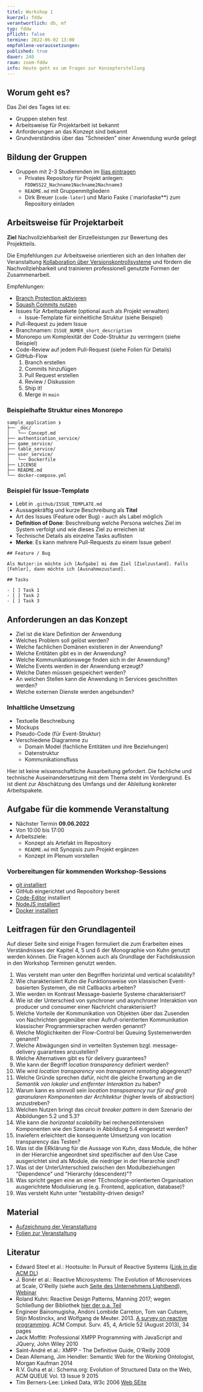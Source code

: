 ```yaml
---
titel: Workshop 1
kuerzel: fddw
verantwortlich: db, mf
typ: fddw
pflicht: false
termine: 2022-06-02 13:00
empfohlene-voraussetzungen: 
published: true
dauer: 240
raum: zoom-fddw
info: Heute geht es um Fragen zur Konzepterstellung
---
```


## Worum geht es?

Das Ziel des Tages ist es:
* Gruppen stehen fest
* Arbeitsweise für Projektarbeit ist bekannt
* Anforderungen an das Konzept sind bekannt
* Grundverständnis über das "Schneiden" einer Anwendung wurde gelegt


## Bildung der Gruppen

* Gruppen mit 2-3 Studierenden im [Ilias eintragen](https://ilias.th-koeln.de/goto.php?target=wiki_1928167_TEAMS_SS22)
  * Privates Repository für Projekt anlegen: `FDDWSS22_Nachname1Nachname2Nachname3`
  * `README.md` mit Gruppenmitgliedern
  * Dirk Breuer (`code-later`) und Mario Faske (`mariofaske**) zum Repository einladen
  
## Arbeitsweise für Projektarbeit

**Ziel** Nachvollziehbarkeit der Einzelleistungen zur Bewertung des Projektteils.

Die Empfehlungen zur Arbeitsweise orientieren sich an den Inhalten der Veranstaltung [Kollaboration über Versionskontrollsysteme](https://th-koeln.github.io/mi-bachelor-webdevelopment/lehrveranstaltungen/tooling-2/) und fördern die Nachvollziehbarkeit und trainieren professionell genutzte Formen der Zusammenarbeit.

Empfehlungen:

* [Branch Protection aktivieren](https://github.com/th-koeln/mi-bachelor-webdevelopment/raw/master/material/frameworks-dienste-und-daten/github_settings_branch_protection.jpg)
* [Squash Commits nutzen](https://github.com/th-koeln/mi-bachelor-webdevelopment/raw/master/material/frameworks-dienste-und-daten/github_settings_pull_requests.jpg)
* Issues für Arbeitspakete (optional auch als Projekt verwalten)
  * Issue-Template für einheitliche Struktur (siehe Beispiel)
* Pull-Request zu jedem Issue
* Branchnamen: `ISSUE_NUMER_short_description`
* Monorepo um Komplexität der Code-Struktur zu verringern (siehe Beispiel)
* Code-Review auf jedem Pull-Request (siehe Folien für Details)
* GitHub-Flow
  1. Branch erstellen
  1. Commits hinzufügen
  1. Pull Request erstellen
  1. Review / Diskussion
  1. Ship it!
  1. Merge in `main`

### Beispielhafte Struktur eines Monorepo

```
sample_application ❯
├── _doc/
│   └── Concept.md
├── authentication_service/
├── game_service/
├── table_service/
├── user_service/
│   └── Dockerfile
├── LICENSE
├── README.md
└── docker-compose.yml
```

### Beispiel für Issue-Template

* Lebt in `.github/ISSUE_TEMPLATE.md`
* Aussagekräftig und kurze Beschreibung als **Titel**
* Art des Issues (Feature oder Bug) - auch als Label möglich
* **Definition of Done**: Beschreibung welche Persona welches Ziel im System verfolgt und wie dieses Ziel zu erreichen ist
* Technische Details als einzelne Tasks auflisten
* **Merke**: Es kann mehrere Pull-Requests zu einem Issue geben!

```
## Feature / Bug

Als Nutzer:in möchte ich [Aufgabe] mi dem Ziel [Zielzustand]. Falls [Fehler], dann möchte ich [Ausnahmezustand].

## Tasks

- [ ] Task 1
- [ ] Task 2
- [ ] Task 3
```

## Anforderungen an das Konzept

* Ziel ist die klare Definition der Anwendung
* Welches Problem soll gelöst werden?
* Welche fachlichen Domänen existieren in der Anwendung?
* Welche Entitäten gibt es in der Anwendung?
* Welche Kommunikationswege finden sich in der Anwendung?
* Welche Events werden in der Anwendung erzeugt?
* Welche Daten müssen gespeichert werden?
* An welchen Stellen kann die Anwendung in Services geschnitten werden?
* Welche externen Dienste werden angebunden?

### Inhaltliche Umsetzung

* Textuelle Beschreibung
* Mockups
* Pseudo-Code (für Event-Struktur)
* Verschiedene Diagramme zu
  * Domain Model (fachliche Entitäten und ihre Beziehungen)
  * Datenstruktur
  * Kommunikationsfluss
  
Hier ist keine wissenschaftliche Ausarbeitung gefordert. Die fachliche und technische Auseinandersetzung mit dem Thema steht im Vordergrund. Es ist dient zur Abschätzung des Umfangs und der Ableitung konkreter Arbeitspakete.

## Aufgabe für die kommende Veranstaltung

* Nächster Termin **09.06.2022**
* Von 10:00 bis 17:00
* Arbeitsziele:
  * Konzept als Artefakt im Repository
  * `README.md` mit Synopsis zum Projekt ergänzen
  * Konzept im Plenum vorstellen

### Vorbereitungen für kommenden Workshop-Sessions

* [git installiert](https://git-scm.com/book/en/v2/Getting-Started-Installing-Git)
* GitHub eingerichtet und Repository bereit
* [Code-Editor](https://code.visualstudio.com/) installiert
* [NodeJS installiert](https://nodejs.org/en/download/)
* [Docker installiert](https://docs.docker.com/get-docker/)

## Leitfragen für den Grundlagenteil

Auf dieser Seite sind einige Fragen formuliert die zum Erarbeiten eines Verständnisses der Kapitel 4, 5 und 6 der Monographie von Kuhn genutzt werden können. Die Fragen können auch als Grundlage der Fachdiskussion in den Workshop Terminen genutzt werden.

1. Was versteht man unter den Begriffen horizintal und vertical scalability?
2. Wie charakterisiert Kuhn die Funktionsweise von klassischen Event-basierten Systemen, die mit Callbacks arbeiten?
3. Wie werden im Kontrast Message-basierte Systeme charakterisiert?
4. Wie ist der Unterschied von synchroner und asynchroner Interaktion von producer und consumer einer Nachricht charakterisiert?
5. Welche Vorteile der Kommunikation von Objekten über das Zusenden von Nachrichten gegenüber einer Aufruf-orientierten Kommunikation klassischer Programmiersprachen werden genannt?
6. Welche Möglichkeiten der Flow-Control bei Queuing Systemenwerden genannt?
7. Welche Abwägungen sind in verteilten Systemen bzgl. message-delivery guarantees anzustellen?
8. Welche Alternativen gibt es für delivery guarantees?
9. Wie kann der Begriff *location transparency* definiert werden?
10. Wie wird *location transparency* von *transparent remoting* abgegrenzt?
11. Welche Gründe sprechen dafür, nicht die gleiche Erwartung an die *Semantik von lokaler und entfernter Interaktion* zu haben?
12. Warum kann es sinnvoll sein *location transpsarency nur für auf grob garanularen Komponenten der Architektur* (higher levels of abstraction) anzustreben?
13. Welchen Nutzen bringt das *circuit breaker pattern* in dem Szenario der Abbildungen 5.2 und 5.3?
14. Wie kann die *horizontal scalability* bei rechenzeitintensiven Komponenten wie den Szenario in Abbildung 5.4 eingesetzt werden?
15. Inwiefern erleichtert die konsequente Umsetzung von location transparency das Testen?
16. Was ist die ERklärung für die Aussage von Kuhn, dass Module, die höher in der Hierarchie angeordnet sind spezifischer auf den Use Case ausgerichtet sind als Module, die niedriger in der Hierarchie sind?
17. Was ist der UnterUnterschied zwischen den Modulbeziehungen "Dependence" und "Hierarchy (descendent)"?
18. Was spricht gegen eine an einer TEchnologie-orientierten Organisation ausgerichtete Modulisierung (e.g. Frontend, application, database)?
19. Was versteht Kuhn unter "testability-driven design?

## Material

- [Aufzeichnung der Veranstaltung](https://ilias.th-koeln.de/goto.php?target=file_2257096_download&client_id=ILIAS_FH_Koeln)
- [Folien zur Veranstaltung](https://github.com/th-koeln/mi-bachelor-webdevelopment/raw/master/material/frameworks-dienste-und-daten/FDDW_Slides_02.pdf)

## Literatur

- Edward Steel et al.: Hootsuite: In Pursuit of Reactive Systems ([Link in die ACM DL](https://dlnext.acm.org/doi/abs/10.1145/3121437.3131240))
- J. Bonér et al.: Reactive Microsystems: The Evolution of Microservices at Scale, O'Reilly (siehe auch [Seite des Unternehmens Lightbend](https://www.lightbend.com/ebooks/reactive-microsystems-evolution-of-microservices-scalability-oreilly)), [Webinar](https://on.acm.org/c/acm-learning-webinars)
- Roland Kuhn: Reactive Design Patterns, Manning 2017; wegen Schließung der Bibliothek [hier der o.a. Teil](https://th-koeln.sciebo.de/s/MvfTB3OMKzlOsG9)
- Engineer Bainomugisha, Andoni Lombide Carreton, Tom van Cutsem, Stijn Mostinckx, and Wolfgang de Meuter. 2013. [A survey on reactive programming](http://dx.doi.org/10.1145/2501654.2501666). ACM Comput. Surv. 45, 4, Article 52 (August 2013), 34 pages
- Jack Moffitt: Professional XMPP Programming with JavaScript and JQuery, John Wiley 2010
- Saint-André et al.: XMPP - The Definitive Guide, O'Reilly 2009
- Dean Allemang, Jim Hendler: Semantic Web for the Working Ontologist, Morgan Kaufman 2014
- R.V. Guha et al.: Schema.org: Evolution of Structured Data on the Web, ACM QUEUE Vol. 13 Issue 9 2015
- Tim Berners-Lee: Linked Data, W3c 2006 [Web SEite](https://www.w3.org/DesignIssues/LinkedData)

